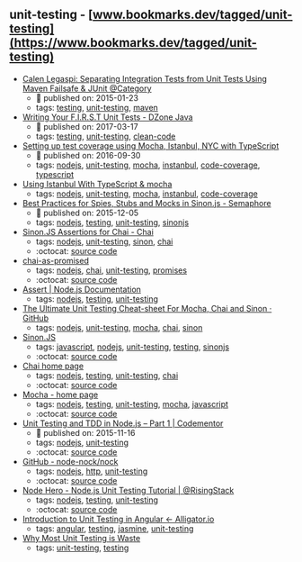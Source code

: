 unit-testing - [www.bookmarks.dev/tagged/unit-testing](https://www.bookmarks.dev/tagged/unit-testing)
---
* [Calen Legaspi: Separating Integration Tests from Unit Tests Using Maven Failsafe & JUnit @Category](http://calenlegaspi.blogspot.ch/2015/01/separating-integration-tests-from-unit.html)
    * :calendar: published on: 2015-01-23
    * tags: [testing](../tagged/testing.md), [unit-testing](../tagged/unit-testing.md), [maven](../tagged/maven.md)
* [Writing Your F.I.R.S.T Unit Tests - DZone Java](https://dzone.com/articles/writing-your-first-unit-tests)
    * :calendar: published on: 2017-03-17
    * tags: [testing](../tagged/testing.md), [unit-testing](../tagged/unit-testing.md), [clean-code](../tagged/clean-code.md)
* [Setting up test coverage using Mocha, Istanbul, NYC with TypeScript](http://azimi.me/2016/09/30/nyc-mocha-typescript.1.html)
    * :calendar: published on: 2016-09-30
    * tags: [nodejs](../tagged/nodejs.md), [unit-testing](../tagged/unit-testing.md), [mocha](../tagged/mocha.md), [instanbul](../tagged/instanbul.md), [code-coverage](../tagged/code-coverage.md), [typescript](../tagged/typescript.md)
* [Using Istanbul With TypeScript & mocha](https://istanbul.js.org/docs/tutorials/typescript/)
    * tags: [nodejs](../tagged/nodejs.md), [unit-testing](../tagged/unit-testing.md), [mocha](../tagged/mocha.md), [instanbul](../tagged/instanbul.md), [code-coverage](../tagged/code-coverage.md)
* [Best Practices for Spies, Stubs and Mocks in Sinon.js - Semaphore](https://semaphoreci.com/community/tutorials/best-practices-for-spies-stubs-and-mocks-in-sinon-js)
    * :calendar: published on: 2015-12-05
    * tags: [nodejs](../tagged/nodejs.md), [testing](../tagged/testing.md), [unit-testing](../tagged/unit-testing.md), [sinonjs](../tagged/sinonjs.md)
* [Sinon.JS Assertions for Chai - Chai](http://chaijs.com/plugins/sinon-chai/)
    * tags: [nodejs](../tagged/nodejs.md), [unit-testing](../tagged/unit-testing.md), [sinon](../tagged/sinon.md), [chai](../tagged/chai.md)
    * :octocat: [source code](https://github.com/domenic/sinon-chai.git)
* [chai-as-promised](https://www.npmjs.com/package/chai-as-promised)
    * tags: [nodejs](../tagged/nodejs.md), [chai](../tagged/chai.md), [unit-testing](../tagged/unit-testing.md), [promises](../tagged/promises.md)
    * :octocat: [source code](https://github.com/domenic/chai-as-promised)
* [Assert | Node.js Documentation](https://nodejs.org/api/assert.html)
    * tags: [nodejs](../tagged/nodejs.md), [testing](../tagged/testing.md), [unit-testing](../tagged/unit-testing.md)
* [The Ultimate Unit Testing Cheat-sheet For Mocha, Chai and Sinon · GitHub](https://gist.github.com/yoavniran/1e3b0162e1545055429e)
    * tags: [nodejs](../tagged/nodejs.md), [unit-testing](../tagged/unit-testing.md), [mocha](../tagged/mocha.md), [chai](../tagged/chai.md), [sinon](../tagged/sinon.md)
* [Sinon.JS](http://sinonjs.org/)
    * tags: [javascript](../tagged/javascript.md), [nodejs](../tagged/nodejs.md), [unit-testing](../tagged/unit-testing.md), [testing](../tagged/testing.md), [sinonjs](../tagged/sinonjs.md)
    * :octocat: [source code](https://github.com/sinonjs/sinon)
* [Chai home page](http://chaijs.com/)
    * tags: [nodejs](../tagged/nodejs.md), [testing](../tagged/testing.md), [unit-testing](../tagged/unit-testing.md), [chai](../tagged/chai.md)
    * :octocat: [source code](https://github.com/chaijs/chai)
* [Mocha - home page](http://mochajs.org/)
    * tags: [nodejs](../tagged/nodejs.md), [testing](../tagged/testing.md), [unit-testing](../tagged/unit-testing.md), [mocha](../tagged/mocha.md), [javascript](../tagged/javascript.md)
    * :octocat: [source code](https://github.com/mochajs/mocha)
* [Unit Testing and TDD in Node.js – Part 1 | Codementor](https://www.codementor.io/davidtang/unit-testing-and-tdd-in-node-js-part-1-8t714s877)
    * :calendar: published on: 2015-11-16
    * tags: [nodejs](../tagged/nodejs.md), [unit-testing](../tagged/unit-testing.md)
    * :octocat: [source code](https://github.com/skaterdav85/node-testing)
* [GitHub - node-nock/nock](https://github.com/node-nock/nock)
    * tags: [nodejs](../tagged/nodejs.md), [http](../tagged/http.md), [unit-testing](../tagged/unit-testing.md)
    * :octocat: [source code](https://github.com/node-nock/nock)
* [Node Hero - Node.js Unit Testing Tutorial | @RisingStack](https://blog.risingstack.com/node-hero-node-js-unit-testing-tutorial/)
    * tags: [nodejs](../tagged/nodejs.md), [testing](../tagged/testing.md), [unit-testing](../tagged/unit-testing.md)
    * :octocat: [source code](https://github.com/RisingStack/nodehero-testing)
* [Introduction to Unit Testing in Angular ← Alligator.io](https://alligator.io/angular/introduction-unit-testing/)
    * tags: [angular](../tagged/angular.md), [testing](../tagged/testing.md), [jasmine](../tagged/jasmine.md), [unit-testing](../tagged/unit-testing.md)
* [Why Most Unit Testing is Waste](http://rbcs-us.com/documents/Why-Most-Unit-Testing-is-Waste.pdf)
    * tags: [unit-testing](../tagged/unit-testing.md), [testing](../tagged/testing.md)
